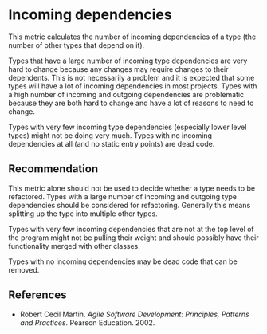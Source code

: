 # Incoming dependencies
This metric calculates the number of incoming dependencies of a type (the number of other types that depend on it).

Types that have a large number of incoming type dependencies are very hard to change because any changes may require changes to their dependents. This is not necessarily a problem and it is expected that some types will have a lot of incoming dependencies in most projects. Types with a high number of incoming and outgoing dependencies are problematic because they are both hard to change and have a lot of reasons to need to change.

Types with very few incoming type dependencies (especially lower level types) might not be doing very much. Types with no incoming dependencies at all (and no static entry points) are dead code.


## Recommendation
This metric alone should not be used to decide whether a type needs to be refactored. Types with a large number of incoming and outgoing type dependencies should be considered for refactoring. Generally this means splitting up the type into multiple other types.

Types with very few incoming dependencies that are not at the top level of the program might not be pulling their weight and should possibly have their functionality merged with other classes.

Types with no incoming dependencies may be dead code that can be removed.


## References
* Robert Cecil Martin. *Agile Software Development: Principles, Patterns and Practices*. Pearson Education. 2002.
